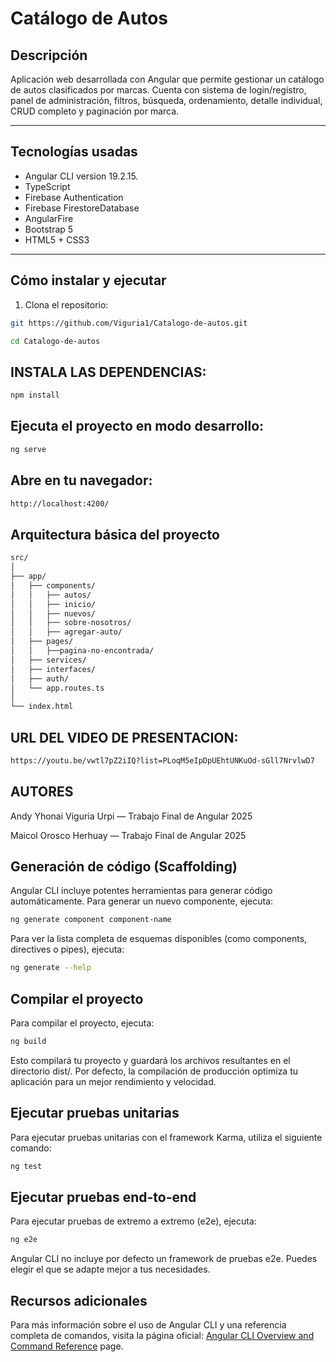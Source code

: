 #  Catálogo de Autos

##  Descripción

Aplicación web desarrollada con Angular que permite gestionar un catálogo de autos clasificados por marcas. Cuenta con sistema de login/registro, panel de administración, filtros, búsqueda, ordenamiento, detalle individual, CRUD completo y paginación por marca.

---

##  Tecnologías usadas

- Angular CLI version 19.2.15.
- TypeScript
- Firebase Authentication
- Firebase FirestoreDatabase
- AngularFire
- Bootstrap 5
- HTML5 + CSS3

---

##  Cómo instalar y ejecutar

1. Clona el repositorio:

```bash
git https://github.com/Viguria1/Catalogo-de-autos.git

cd Catalogo-de-autos
```

## INSTALA LAS DEPENDENCIAS:
```bash
npm install
```
## Ejecuta el proyecto en modo desarrollo:
```bash
ng serve
```
## Abre en tu navegador:
```bash
http://localhost:4200/
```

##  Arquitectura básica del proyecto
```bash
src/
│
├── app/
│   ├── components/
│   │   ├── autos/
│   │   ├── inicio/
│   │   ├── nuevos/
│   │   ├── sobre-nosotros/
│   │   ├── agregar-auto/
│   ├── pages/
│   │   ├──pagina-no-encontrada/
│   ├── services/
│   ├── interfaces/
│   ├── auth/
│   └── app.routes.ts
│
└── index.html
```

## URL DEL VIDEO DE PRESENTACION:
```bash
https://youtu.be/vwtl7pZ2iIQ?list=PLoqM5eIpDpUEhtUNKuOd-sGll7NrvlwD7
```

##  AUTORES

Andy Yhonai Viguria Urpi — Trabajo Final de Angular 2025

Maicol Orosco Herhuay — Trabajo Final de Angular 2025

##  Generación de código (Scaffolding)

Angular CLI incluye potentes herramientas para generar código automáticamente. Para generar un nuevo componente, ejecuta:

```bash
ng generate component component-name
```

Para ver la lista completa de esquemas disponibles (como components, directives o pipes), ejecuta:

```bash
ng generate --help
```

##  Compilar el proyecto

Para compilar el proyecto, ejecuta:

```bash
ng build
```

Esto compilará tu proyecto y guardará los archivos resultantes en el directorio dist/. Por defecto, la compilación de producción optimiza tu aplicación para un mejor rendimiento y velocidad.

## Ejecutar pruebas unitarias

Para ejecutar pruebas unitarias con el framework Karma, utiliza el siguiente comando:

```bash
ng test
```

## Ejecutar pruebas end-to-end

Para ejecutar pruebas de extremo a extremo (e2e), ejecuta:

```bash
ng e2e
```

Angular CLI no incluye por defecto un framework de pruebas e2e. Puedes elegir el que se adapte mejor a tus necesidades.

## Recursos adicionales

Para más información sobre el uso de Angular CLI y una referencia completa de comandos, visita la página oficial: [Angular CLI Overview and Command Reference](https://angular.dev/tools/cli) page.
